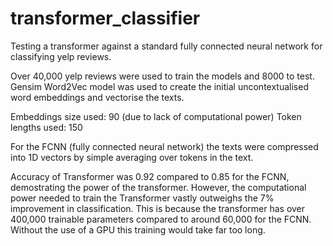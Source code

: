# transformer_classifier
Testing a transformer against a standard fully connected neural network for classifying yelp reviews.

Over 40,000 yelp reviews were used to train the models and 8000 to test. Gensim Word2Vec model was used to create the initial uncontextualised word
embeddings and vectorise the texts.

Embeddings size used: 90 (due to lack of computational power)
Token lengths used: 150

For the FCNN (fully connected neural network) the texts were compressed into 1D vectors by simple averaging over tokens in the text.

Accuracy of Transformer was 0.92 compared to 0.85 for the FCNN, demostrating the power of the transformer. However, the computational power
needed to train the Transformer vastly outweighs the 7% improvement in classification. This is because the transformer has over 400,000 trainable parameters compared to around 60,000 for the FCNN. Without the use of a GPU this training would take far too long.
